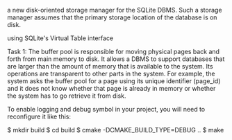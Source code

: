 a new disk-oriented storage manager for the SQLite DBMS. Such a storage manager assumes that the primary storage location of the database is on disk.

using SQLite's Virtual Table interface

Task 1:
The buffer pool is responsible for moving physical pages back and forth from main memory to disk. It allows a DBMS to support databases that are larger than the amount of memory that is available to the system. Its operations are transparent to other parts in the system. For example, the system asks the buffer pool for a page using its unique identifier (page_id) and it does not know whether that page is already in memory or whether the system has to go retrieve it from disk.





To enable logging and debug symbol in your project, you will need to reconfigure it like this:

$ mkdir build
$ cd build
$ cmake -DCMAKE_BUILD_TYPE=DEBUG ..
$ make